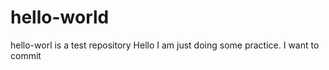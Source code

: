 # hello-world
hello-worl is a test repository
Hello I am just doing some practice. I want to commit
